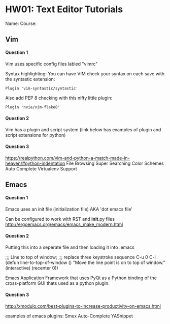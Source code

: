 # HW01: Text Editor Tutorials

Name: <James>
Course: <CSC221>

## Vim

#### Question 1
Vim uses specific config files labled "vimrc"

Syntax highlighting:
  You can have VIM check your syntax on each save with the syntastic extension:

    Plugin 'vim-syntastic/syntastic'

  Also add PEP 8 checking with this nifty little plugin:

    Plugin 'nvie/vim-flake8'



#### Question 2
Vim has a plugin and script system
(link below has examples of plugin and script extensions for python)
#### Question 3
https://realpython.com/vim-and-python-a-match-made-in-heaven/#python-indentation
File Browsing
Super Searching
Color Schemes
Auto Complete
Virtualenv Support
## Emacs

#### Question 1
Emacs uses an init file (initialization file) AKA 'dot emacs file'

Can be configured to work with RST and __init__.py files
http://ergoemacs.org/emacs/emacs_make_modern.html

#### Question 2
Putting this into a seperate file and then loading it into .emacs

  ;;; Line to top of window;
     ;;; replace three keystroke sequence  C-u 0 C-l
     (defun line-to-top-of-window ()
       "Move the line point is on to top of window."
       (interactive)
       (recenter 0))

Emacs Application Framework that uses PyQt as a Python binding of the cross-platform GUI thats used as a python plugin.
#### Question 3

http://xmodulo.com/best-plugins-to-increase-productivity-on-emacs.html

examples of emacs plugins:
Smex
Auto-Complete
YASnippet